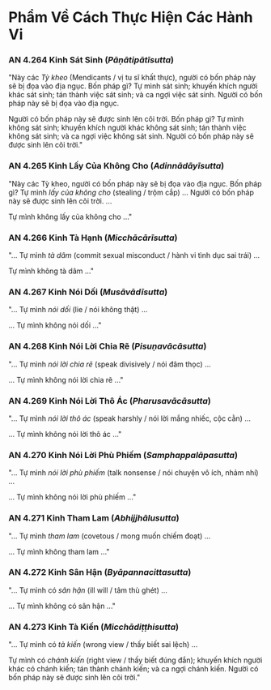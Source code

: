 # Phẩm Về Cách Thực Hiện Các Hành Vi

### AN 4.264 Kinh Sát Sinh (*Pāṇātipātīsutta*)

"Này các *Tỳ kheo* (Mendicants / vị tu sĩ khất thực), người có bốn pháp này sẽ bị đọa vào địa ngục. Bốn pháp gì?
Tự mình sát sinh; khuyến khích người khác sát sinh; tán thành việc sát sinh; và ca ngợi việc sát sinh. Người có bốn pháp này sẽ bị đọa vào địa ngục.

Người có bốn pháp này sẽ được sinh lên cõi trời. Bốn pháp gì?
Tự mình không sát sinh; khuyến khích người khác không sát sinh; tán thành việc không sát sinh; và ca ngợi việc không sát sinh. Người có bốn pháp này sẽ được sinh lên cõi trời."

<!--pg-->
### AN 4.265 Kinh Lấy Của Không Cho (*Adinnādāyīsutta*)

"Này các Tỳ kheo, người có bốn pháp này sẽ bị đọa vào địa ngục. Bốn pháp gì?
Tự mình *lấy của không cho* (stealing / trộm cắp) ... Người có bốn pháp này sẽ được sinh lên cõi trời. ...

Tự mình không lấy của không cho ..."

<!--pg-->
### AN 4.266 Kinh Tà Hạnh (*Micchācārīsutta*)

"... Tự mình *tà dâm* (commit sexual misconduct / hành vi tình dục sai trái) ...

Tự mình không tà dâm ..."

<!--pg-->
### AN 4.267 Kinh Nói Dối (*Musāvādīsutta*)

"... Tự mình *nói dối* (lie / nói không thật) ...

... Tự mình không nói dối ..."

<!--pg-->
### AN 4.268 Kinh Nói Lời Chia Rẽ (*Pisuṇavācāsutta*)

"... Tự mình *nói lời chia rẽ* (speak divisively / nói đâm thọc) ...

... Tự mình không nói lời chia rẽ ..."

<!--pg-->
### AN 4.269 Kinh Nói Lời Thô Ác (*Pharusavācāsutta*)

"... Tự mình *nói lời thô ác* (speak harshly / nói lời mắng nhiếc, cộc cằn) ...

... Tự mình không nói lời thô ác ..."

<!--pg-->
### AN 4.270 Kinh Nói Lời Phù Phiếm (*Samphappalāpasutta*)

"... Tự mình *nói lời phù phiếm* (talk nonsense / nói chuyện vô ích, nhảm nhí) ...

... Tự mình không nói lời phù phiếm ..."

<!--pg-->
### AN 4.271 Kinh Tham Lam (*Abhijjhālusutta*)

"... Tự mình *tham lam* (covetous / mong muốn chiếm đoạt) ...

... Tự mình không tham lam ..."

<!--pg-->
### AN 4.272 Kinh Sân Hận (*Byāpannacittasutta*)

"... Tự mình có *sân hận* (ill will / tâm thù ghét) ...

... Tự mình không có sân hận ..."

<!--pg-->
### AN 4.273 Kinh Tà Kiến (*Micchādiṭṭhisutta*)

"... Tự mình có *tà kiến* (wrong view / thấy biết sai lệch) ...

Tự mình có *chánh kiến* (right view / thấy biết đúng đắn); khuyến khích người khác có chánh kiến; tán thành chánh kiến; và ca ngợi chánh kiến. Người có bốn pháp này sẽ được sinh lên cõi trời."
